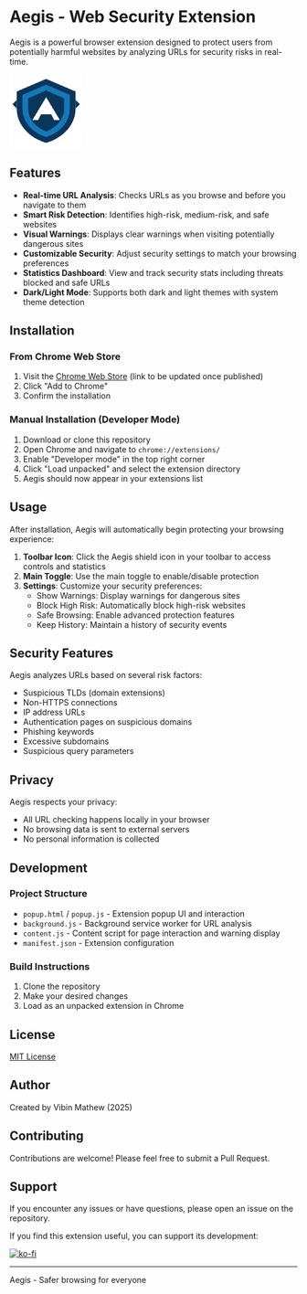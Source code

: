 # Aegis - Web Security Extension

Aegis is a powerful browser extension designed to protect users from potentially harmful websites by analyzing URLs for security risks in real-time.

![Aegis Logo](icons/icon128.png)

## Features

- **Real-time URL Analysis**: Checks URLs as you browse and before you navigate to them
- **Smart Risk Detection**: Identifies high-risk, medium-risk, and safe websites
- **Visual Warnings**: Displays clear warnings when visiting potentially dangerous sites
- **Customizable Security**: Adjust security settings to match your browsing preferences
- **Statistics Dashboard**: View and track security stats including threats blocked and safe URLs
- **Dark/Light Mode**: Supports both dark and light themes with system theme detection

## Installation

### From Chrome Web Store
1. Visit the [Chrome Web Store](https://chrome.google.com/webstore) (link to be updated once published)
2. Click "Add to Chrome"
3. Confirm the installation

### Manual Installation (Developer Mode)
1. Download or clone this repository
2. Open Chrome and navigate to `chrome://extensions/`
3. Enable "Developer mode" in the top right corner
4. Click "Load unpacked" and select the extension directory
5. Aegis should now appear in your extensions list

## Usage

After installation, Aegis will automatically begin protecting your browsing experience:

1. **Toolbar Icon**: Click the Aegis shield icon in your toolbar to access controls and statistics
2. **Main Toggle**: Use the main toggle to enable/disable protection
3. **Settings**: Customize your security preferences:
   - Show Warnings: Display warnings for dangerous sites
   - Block High Risk: Automatically block high-risk websites
   - Safe Browsing: Enable advanced protection features
   - Keep History: Maintain a history of security events

## Security Features

Aegis analyzes URLs based on several risk factors:

- Suspicious TLDs (domain extensions)
- Non-HTTPS connections
- IP address URLs
- Authentication pages on suspicious domains
- Phishing keywords
- Excessive subdomains
- Suspicious query parameters

## Privacy

Aegis respects your privacy:
- All URL checking happens locally in your browser
- No browsing data is sent to external servers
- No personal information is collected

## Development

### Project Structure
- `popup.html` / `popup.js` - Extension popup UI and interaction
- `background.js` - Background service worker for URL analysis
- `content.js` - Content script for page interaction and warning display
- `manifest.json` - Extension configuration

### Build Instructions
1. Clone the repository
2. Make your desired changes
3. Load as an unpacked extension in Chrome

## License

[MIT License](LICENSE)

## Author

Created by Vibin Mathew (2025)

## Contributing

Contributions are welcome! Please feel free to submit a Pull Request.

## Support

If you encounter any issues or have questions, please open an issue on the repository.

If you find this extension useful, you can support its development:

[![ko-fi](https://ko-fi.com/img/githubbutton_sm.svg)](https://ko-fi.com/X8X31CTHXH)

---

Aegis - Safer browsing for everyone 